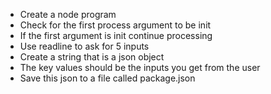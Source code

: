 
* Create a node program
* Check for the first process argument to be init
* If the first argument is init continue processing
* Use readline to ask for 5 inputs
* Create a string that is a json object
* The key values should be the inputs you get from the user
* Save this json to a file called package.json
